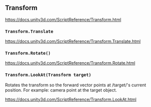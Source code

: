 ## Transform

https://docs.unity3d.com/ScriptReference/Transform.html

### `Transform.Translate`

https://docs.unity3d.com/ScriptReference/Transform.Translate.html

### `Transform.Rotate()`

https://docs.unity3d.com/ScriptReference/Transform.Rotate.html

### `Transform.LookAt(Transform target)`
Rotates the transform so the forward vector points at /target/'s current position. For example: camera point at the target object.

https://docs.unity3d.com/ScriptReference/Transform.LookAt.html
